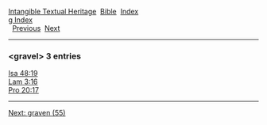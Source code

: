 [Intangible Textual Heritage](../../index)  [Bible](../index) 
[Index](index)   
[g Index](_g_)  
  [Previous](c04905)  [Next](c04907) 

------------------------------------------------------------------------

### &lt;gravel&gt; 3 entries

[Isa 48:19](../kjv/isa048.htm#019)  
[Lam 3:16](../kjv/lam003.htm#016)  
[Pro 20:17](../kjv/pro020.htm#017)  

------------------------------------------------------------------------

[Next: graven (55)](c04907)
